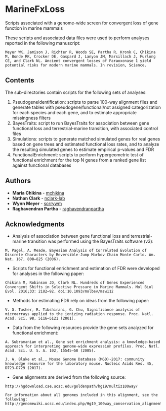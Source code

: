 # MarineFxLoss
Scripts associated with a genome-wide screen for convergent loss of gene function in marine mammals

These scripts and associated data files were used to perform analyses reported in the following manuscript:
```
Meyer WK, Jamison J, Richter R, Woods SE, Partha R, Kronk C, Chikina M, Bonde RK, Crocker DE, Gaspard J, Lanyon JM, Marsillach J, Furlong CE, and Clark NL. Ancient convergent losses of Paraoxonase 1 yield potential risks for modern marine mammals. In revision, Science.

```

## Contents

The sub-directories contain scripts for the following sets of analyses:
1) PseudogeneIdentification: scripts to parse 100-way alignment files and generate tables with pseudogene/functional/not assigned categorization for each species and each gene, and to estimate appropriate missingness filters
2) BayesTraits: script to run BayesTraits for association between gene functional loss and terrestrial-marine transition, with associated control files
3) Simulations: scripts to generate matched simulated genes for real genes based on gene trees and estimated functional loss rates, and to analyze the resulting simulated genes to estimate empirical p-values and FDR
4) FunctionalEnrichment: scripts to perform hypergeometric test of functional enrichment for the top N genes from a ranked gene list against functional databases 

## Authors

* **Maria Chikina** - [mchikina](https://github.com/mchikina)
* **Nathan Clark** - [nclark-lab](https://github.com/nclark-lab)
* **Wynn Meyer** - [sorrywm](https://github.com/sorrywm)
* **Raghavendran Partha** - [raghavendranpartha](https://github.com/raghavendranpartha)

## Acknowledgments

* Analysis of association between gene functional loss and terrestrial-marine transition was performed using the BayesTraits software (v3):
```
M. Pagel, A. Meade, Bayesian Analysis of Correlated Evolution of Discrete Characters by Reversible‐Jump Markov Chain Monte Carlo. Am. Nat. 167, 808–825 (2006).

```

* Scripts for functional enrichment and estimation of FDR were developed for analyses in the following paper:
```
Chikina M, Robinson JD, Clark NL. Hundreds of Genes Experienced Convergent Shifts in Selective Pressure in Marine Mammals. Mol Biol Evol. 2016;33: 2182–92. doi:10.1093/molbev/msw112

```

* Methods for estimating FDR rely on ideas from the following paper:
```
V. G. Tusher, R. Tibshirani, G. Chu, Significance analysis of microarrays applied to the ionizing radiation response. Proc. Natl. Acad. Sci. 98, 5116–5121 (2001).

```

* Data from the following resources provide the gene sets analyzed for functional enrichment:
```
A. Subramanian et al., Gene set enrichment analysis: a knowledge-based approach for interpreting genome-wide expression profiles. Proc. Natl. Acad. Sci. U. S. A. 102, 15545–50 (2005).

J. A. Blake et al., Mouse Genome Database (MGD)-2017: community knowledge resource for the laboratory mouse. Nucleic Acids Res. 45, D723–D729 (2017).

```

* Gene alignments are derived from the following source:
```
http://hgdownload.cse.ucsc.edu/goldenpath/hg19/multiz100way/

For information about all genomes included in this alignment, see the following:
http://genomewiki.ucsc.edu/index.php/Hg19_100way_conservation_alignment
```
